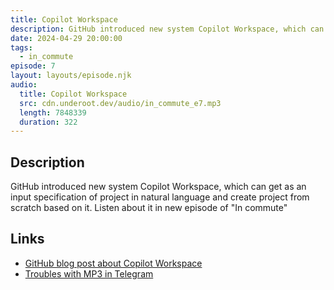```yaml
---
title: Copilot Workspace
description: GitHub introduced new system Copilot Workspace, which can get as an input specification of project in natural language and create project from scratch based on it. Listen about it in new episode of "In commute"
date: 2024-04-29 20:00:00
tags:
  - in_commute
episode: 7
layout: layouts/episode.njk
audio:
  title: Copilot Workspace
  src: cdn.underoot.dev/audio/in_commute_e7.mp3
  length: 7848339
  duration: 322
---
```

## Description
GitHub introduced new system Copilot Workspace, which can get as an input specification of project in natural language and create project from scratch based on it. Listen about it in new episode of "In commute"

## Links
- <a href="https://github.blog/2024-04-29-github-copilot-workspace/" target="_blank">GitHub blog post about Copilot Workspace</a>
- <a href="/blog/2024/04/29/troubles-with-mp3-in-telegram/" target="_blank">Troubles with MP3 in Telegram</a>
